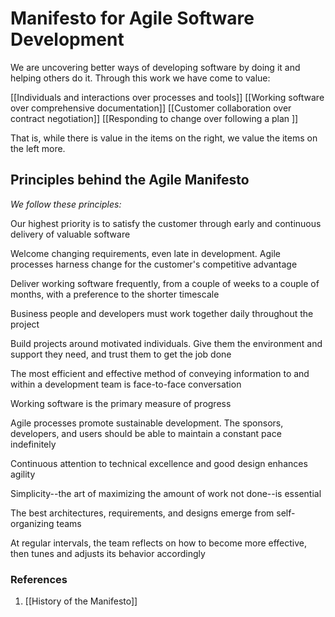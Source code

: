 # Manifesto for Agile Software Development

We are uncovering better ways of developing software by doing it and helping others do it. Through this work we have come to value:  

[[Individuals and interactions over processes and tools]]
[[Working software over comprehensive documentation]]
[[Customer collaboration over contract negotiation]]
[[Responding to change over following a plan  ]]

That is, while there is value in the items on the right, we value the items on the left more.

## Principles behind the Agile Manifesto
_We follow these principles:_

Our highest priority is to satisfy the customer through early and continuous delivery of valuable software

Welcome changing requirements, even late in development. Agile processes harness change for the customer's competitive advantage

Deliver working software frequently, from a couple of weeks to a couple of months, with a preference to the shorter timescale

Business people and developers must work together daily throughout the project

Build projects around motivated individuals. Give them the environment and support they need, and trust them to get the job done

The most efficient and effective method of conveying information to and within a development team is face-to-face conversation

Working software is the primary measure of progress

Agile processes promote sustainable development. The sponsors, developers, and users should be able to maintain a constant pace indefinitely

Continuous attention to technical excellence and good design enhances agility

Simplicity--the art of maximizing the amount of work not done--is essential

The best architectures, requirements, and designs emerge from self-organizing teams

At regular intervals, the team reflects on how to become more effective, then tunes and adjusts its behavior accordingly


### References
1.  [[History of the Manifesto]]